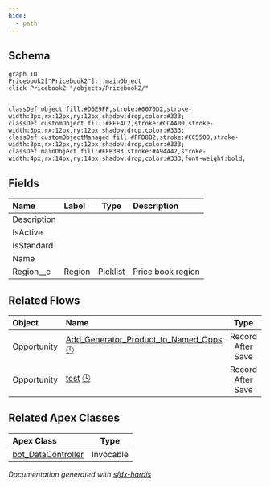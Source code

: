 ```yaml
---
hide:
  - path
---
```



## Schema

```mermaid
graph TD
Pricebook2["Pricebook2"]:::mainObject
click Pricebook2 "/objects/Pricebook2/"


classDef object fill:#D6E9FF,stroke:#0070D2,stroke-width:3px,rx:12px,ry:12px,shadow:drop,color:#333;
classDef customObject fill:#FFF4C2,stroke:#CCAA00,stroke-width:3px,rx:12px,ry:12px,shadow:drop,color:#333;
classDef customObjectManaged fill:#FFD8B2,stroke:#CC5500,stroke-width:3px,rx:12px,ry:12px,shadow:drop,color:#333;
classDef mainObject fill:#FFB3B3,stroke:#A94442,stroke-width:4px,rx:14px,ry:14px,shadow:drop,color:#333,font-weight:bold;

```


<!-- Object description -->

## Fields

| Name      | Label | Type | Description |
| :-------- | :---- | :--: | :---------- | 
| Description |  |  | <!-- --> |
| IsActive |  |  | <!-- --> |
| IsStandard |  |  | <!-- --> |
| Name |  |  | <!-- --> |
| Region__c | Region | Picklist | Price book region |


## Related Flows

| Object | Name      | Type | Description |
| :----  | :-------- | :--: | :---------- | 
| Opportunity | [Add_Generator_Product_to_Named_Opps](../flows/Add_Generator_Product_to_Named_Opps.md) [🕒](../flows/Add_Generator_Product_to_Named_Opps-history.md) |  Record After Save | <!-- --> |
| Opportunity | [test](../flows/test.md) [🕒](../flows/test-history.md) |  Record After Save | <!-- --> |


## Related Apex Classes

| Apex Class | Type |
| :----      | :--: | 
| [bot_DataController](../apex/bot_DataController.md) | Invocable |




_Documentation generated with [sfdx-hardis](https://sfdx-hardis.cloudity.com)_

